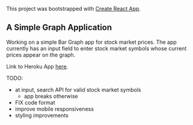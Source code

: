 This project was bootstrapped with [Create React App](https://github.com/facebookincubator/create-react-app).

## A Simple Graph Application

Working on a simple Bar Graph app for stock market prices. The app currently has an input field to enter stock market symbols whose current prices appear on the graph.

Link to Heroku App [here](https://whispering-thicket-32277.herokuapp.com/).

TODO: 

- at input, search API for valid stock market symbols
    - app breaks otherwise
- FIX code format
- improve mobile responsiveness
- styling improvements
